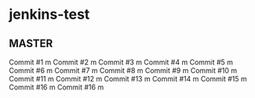 # jenkins-test
## MASTER

Commit #1 m
Commit #2 m
Commit #3 m
Commit #4 m
Commit #5 m
Commit #6 m
Commit #7 m
Commit #8 m
Commit #9 m
Commit #10 m
Commit #11 m
Commit #12 m
Commit #13 m
Commit #14 m
Commit #15 m
Commit #16 m
Commit #16 m

